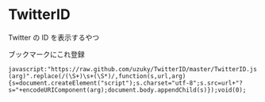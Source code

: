 TwitterID
=========

Twitter の ID を表示するやつ

ブックマークにこれ登録

    javascript:"https://raw.github.com/uzuky/TwitterID/master/TwitterID.js (arg)".replace(/(\S+)\s+(\S*)/,function(s,url,arg){s=document.createElement("script");s.charset="utf-8";s.src=url+"?s="+encodeURIComponent(arg);document.body.appendChild(s)});void(0);
